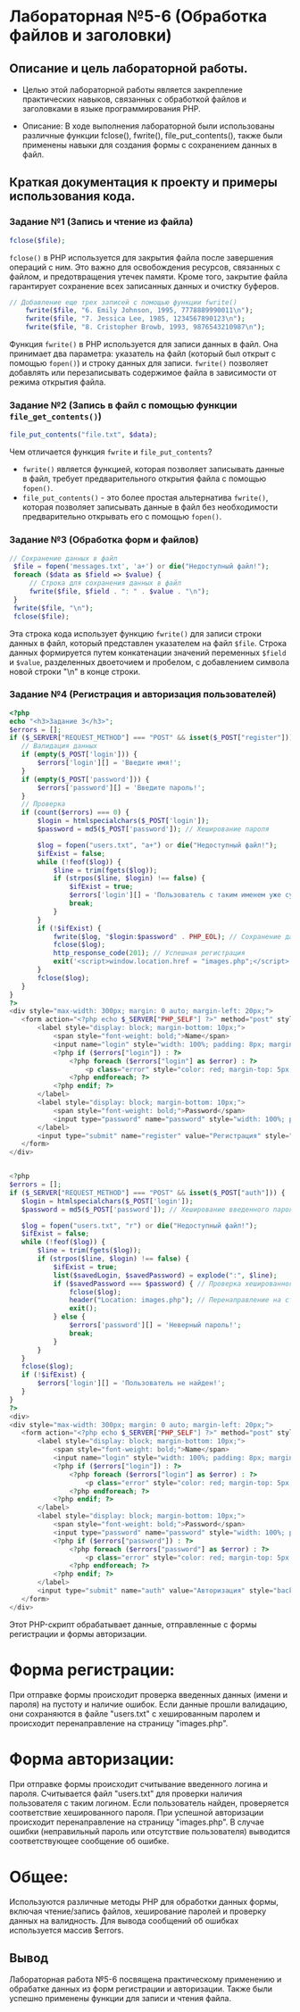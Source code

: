 # Лабораторная №5-6 (Обработка файлов и заголовки)
## Описание и цель лабораторной работы.
* Целью этой лабораторной работы является закрепление практических навыков, связанных с обработкой файлов и заголовками в языке программирования PHP.

* Описание: В ходе выполнения лабораторной были использованы различные функции fclose(), fwrite(), file_put_contents(), также были применены навыки для создания формы с сохранением данных в файл.
## Краткая документация к проекту и примеры использования кода.
### Задание №1 (Запись и чтение из файла)
```php
fclose($file);
```
`fclose()` в PHP используется для закрытия файла после завершения операций с ним. Это важно для освобождения ресурсов, связанных с файлом, и предотвращения утечек памяти. Кроме того, закрытие файла гарантирует сохранение всех записанных данных и очистку буферов.

```php
// Добавление еще трех записей с помощью функции fwrite()
    fwrite($file, "6. Emily Johnson, 1995, 7778889990011\n");
    fwrite($file, "7. Jessica Lee, 1985, 1234567890123\n");
    fwrite($file, "8. Cristopher Browb, 1993, 9876543210987\n");
```
Функция `fwrite()` в PHP используется для записи данных в файл. Она принимает два параметра: указатель на файл (который был открыт с помощью `fopen()`) и строку данных для записи. `fwrite()` позволяет добавлять или перезаписывать содержимое файла в зависимости от режима открытия файла.

### Задание №2 (Запись в файл с помощью функции `file_get_contents()`)
```php
file_put_contents("file.txt", $data);
```
Чем отличается функция `fwrite` и `file_put_contents`?
- `fwrite()` является функцией, которая позволяет записывать данные в файл, требует предварительного открытия файла с помощью `fopen()`.
- `file_put_contents()` - это более простая альтернатива `fwrite()`, которая позволяет записывать данные в файл без необходимости предварительно открывать его с помощью `fopen()`.

### Задание №3 (Обработка форм и файлов)
```php
// Сохранение данных в файл
 $file = fopen('messages.txt', 'a+') or die("Недоступный файл!");
 foreach ($data as $field => $value) {
     // Строка для сохранения данных в файл
     fwrite($file, $field . ": " . $value . "\n");
 }
 fwrite($file, "\n");
 fclose($file);
 ```
 Эта строка кода использует функцию `fwrite()` для записи строки данных в файл, который представлен указателем на файл `$file`. Строка данных формируется путем конкатенации значений переменных `$field` и `$value`, разделенных двоеточием и пробелом, с добавлением символа новой строки "\n" в конце строки.
 ### Задание №4 (Регистрация и авторизация пользователей)
 ```php
 <?php
echo "<h3>Задание 3</h3>";
$errors = [];
if ($_SERVER["REQUEST_METHOD"] === "POST" && isset($_POST["register"])) {
    // Валидация данных
    if (empty($_POST['login'])) {
        $errors['login'][] = 'Введите имя!';
    }
    if (empty($_POST['password'])) {
        $errors['password'][] = 'Введите пароль!';
    }
    // Проверка
    if (count($errors) === 0) {
        $login = htmlspecialchars($_POST['login']);
        $password = md5($_POST['password']); // Хеширование пароля

        $log = fopen("users.txt", "a+") or die("Недоступный файл!");
        $ifExist = false;
        while (!feof($log)) {
            $line = trim(fgets($log));
            if (strpos($line, $login) !== false) {
                $ifExist = true;
                $errors['login'][] = 'Пользователь с таким именем уже существует!';
                break;
            }
        }
        if (!$ifExist) {
            fwrite($log, "$login:$password" . PHP_EOL); // Сохранение данных в файл
            fclose($log);
            http_response_code(201); // Успешная регистрация
            exit('<script>window.location.href = "images.php";</script>'); // Перенаправление на страницу images.php
        }
        fclose($log);
    }
}
?>
<div style="max-width: 300px; margin: 0 auto; margin-left: 20px;">
    <form action="<?php echo $_SERVER["PHP_SELF"] ?>" method="post" style="background-color: #f9f9f9; padding: 20px; border-radius: 5px; box-shadow: 0px 0px 10px rgba(0, 0, 0, 0.1);">
        <label style="display: block; margin-bottom: 10px;">
            <span style="font-weight: bold;">Name</span>
            <input name="login" style="width: 100%; padding: 8px; margin-top: 5px; border: 1px solid #ccc; border-radius: 3px;">
            <?php if ($errors["login"]) : ?>
                <?php foreach ($errors["login"] as $error) : ?>
                    <p class="error" style="color: red; margin-top: 5px;"><?php echo $error; ?></p>
                <?php endforeach; ?>
            <?php endif; ?>
        </label>
        <label style="display: block; margin-bottom: 10px;">
            <span style="font-weight: bold;">Password</span>
            <input type="password" name="password" style="width: 100%; padding: 8px; margin-top: 5px; border: 1px solid #ccc; border-radius: 3px;">
        </label>
        <input type="submit" name="register" value="Регистрация" style="background-color: #4CAF50; color: white; padding: 10px 20px; border: none; border-radius: 3px; cursor: pointer;">
    </form>
</div>


<?php
$errors = [];
if ($_SERVER["REQUEST_METHOD"] === "POST" && isset($_POST["auth"])) {
    $login = htmlspecialchars($_POST['login']);
    $password = md5($_POST['password']); // Хеширование введенного пароля

    $log = fopen("users.txt", "r") or die("Недоступный файл!");
    $ifExist = false;
    while (!feof($log)) {
        $line = trim(fgets($log));
        if (strpos($line, $login) !== false) {
            $ifExist = true;
            list($savedLogin, $savedPassword) = explode(":", $line);
            if ($savedPassword === $password) { // Проверка хешированного пароля
                fclose($log);
                header("Location: images.php"); // Перенаправление на страницу с изображениями
                exit();
            } else {
                $errors['password'][] = 'Неверный пароль!';
                break;
            }
        }
    }
    fclose($log);
    if (!$ifExist) {
        $errors['login'][] = 'Пользователь не найден!';
    }
}
?>
<div>
<div style="max-width: 300px; margin: 0 auto; margin-left: 20px;">
    <form action="<?php echo $_SERVER["PHP_SELF"] ?>" method="post" style="background-color: #f9f9f9; padding: 20px; border-radius: 5px; box-shadow: 0px 0px 10px rgba(0, 0, 0, 0.1);">
        <label style="display: block; margin-bottom: 10px;">
            <span style="font-weight: bold;">Name</span>
            <input name="login" style="width: 100%; padding: 8px; margin-top: 5px; border: 1px solid #ccc; border-radius: 3px;">
            <?php if ($errors["login"]) : ?>
                <?php foreach ($errors["login"] as $error) : ?>
                    <p class="error" style="color: red; margin-top: 5px;"><?php echo $error; ?></p>
                <?php endforeach; ?>
            <?php endif; ?>
        </label>
        <label style="display: block; margin-bottom: 10px;">
            <span style="font-weight: bold;">Password</span>
            <input type="password" name="password" style="width: 100%; padding: 8px; margin-top: 5px; border: 1px solid #ccc; border-radius: 3px;">
            <?php if ($errors["password"]) : ?>
                <?php foreach ($errors["password"] as $error) : ?>
                    <p class="error" style="color: red; margin-top: 5px;"><?php echo $error; ?></p>
                <?php endforeach; ?>
            <?php endif; ?>
        </label>
        <input type="submit" name="auth" value="Авторизация" style="background-color: #4CAF50; color: white; padding: 10px 20px; border: none; border-radius: 3px; cursor: pointer;">
    </form>
</div>
```
Этот PHP-скрипт обрабатывает данные, отправленные с формы регистрации и формы авторизации.

# Форма регистрации:

При отправке формы происходит проверка введенных данных (имени и пароля) на пустоту и наличие ошибок.
Если данные прошли валидацию, они сохраняются в файле "users.txt" с хешированным паролем и происходит перенаправление на страницу "images.php".
# Форма авторизации:

При отправке формы происходит считывание введенного логина и пароля.
Считывается файл "users.txt" для проверки наличия пользователя с таким логином.
Если пользователь найден, проверяется соответствие хешированного пароля.
При успешной авторизации происходит перенаправление на страницу "images.php".
В случае ошибки (неправильный пароль или отсутствие пользователя) выводится соответствующее сообщение об ошибке.

# Общее:

Используются различные методы PHP для обработки данных формы, включая чтение/запись файлов, хеширование паролей и проверку данных на валидность.
Для вывода сообщений об ошибках используется массив $errors.
## Вывод 
Лабораторная работа №5-6 посвящена практическому применению и обрабатке данных из форм регистрации и авторизации. Также были успешно применены функции для записи и чтения файла.